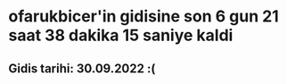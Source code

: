 # ofarukbicer'in gidisine son 6 gun 21 saat 38 dakika 15 saniye kaldi

## Gidis tarihi: 30.09.2022 :(